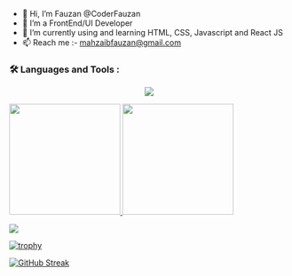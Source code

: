 - 👋 Hi, I’m Fauzan @CoderFauzan
- 👀 I’m a FrontEnd/UI Developer
- 🌱 I’m currently using and learning HTML, CSS, Javascript and React JS
- 📫 Reach me :- mahzaibfauzan@gmail.com


### :hammer_and_wrench: Languages and Tools :

<p align="center">
  <a href="https://skillicons.dev">
    <img src="https://skillicons.dev/icons?i=html,css,js,sass,bootstrap,react,github,vscode" />
  </a>
</p>

<a href="https://github.com/coderfauzan">
  <img height="200em" src="https://github-readme-stats.vercel.app/api?username=coderfauzan&theme=buefy&show_icons=true" />
  <img height="200em" src="https://github-readme-stats.vercel.app/api/top-langs/?username=coderfauzan&theme=algolia&layout=compact&exclude_repo=Covid-19-DATA-Analysis" />
</a>


![](https://komarev.com/ghpvc/?username=coderfauzan&color=green&style=flat-square)

[![trophy](https://github-profile-trophy.vercel.app/?username=coderfauzan&theme=onedark&row=2&column=3)](https://github.com/coderfauzan/github-profile-trophy) 

[![GitHub Streak](https://streak-stats.demolab.com/?user=coderfauzan&theme=dark)](https://git.io/streak-stats)















<!---
CoderFauzan/CoderFauzan is a ✨ special ✨ repository because its `README.md` (this file) appears on your GitHub profile.
You can click the Preview link to take a look at your changes.
--->
